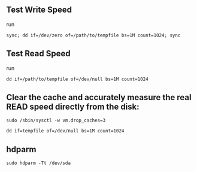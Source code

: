 ## Test Write Speed
run
```
sync; dd if=/dev/zero of=/path/to/tempfile bs=1M count=1024; sync
```
## Test Read Speed
run
```
dd if=/path/to/tempfile of=/dev/null bs=1M count=1024
```
## Clear the cache and accurately measure the real READ speed directly from the disk:
```
sudo /sbin/sysctl -w vm.drop_caches=3
```
```
dd if=tempfile of=/dev/null bs=1M count=1024
```


## hdparm
```
sudo hdparm -Tt /dev/sda
```
